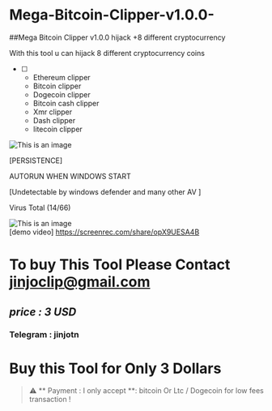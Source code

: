 # Mega-Bitcoin-Clipper-v1.0.0-
##Mega Bitcoin Clipper v1.0.0 hijack  +8 different cryptocurrency 

With this tool u can hijack 8 different  cryptocurrency coins
   - [ ]  - Ethereum clipper
      - Bitcoin clipper
      - Dogecoin clipper
      - Bitcoin cash clipper
      - Xmr clipper
      - Dash clipper
      - litecoin clipper
      
 
 ![This is an image](https://i.ibb.co/Q8Xv9tm/wallpaerbtcliper.png)



[PERSISTENCE]

AUTORUN WHEN WINDOWS START

[Undetectable by windows defender and many other AV ]

Virus Total (14/66)

![This is an image](https://i.ibb.co/XLBzW4B/virustotal1.png) <br/>
[demo video] https://screenrec.com/share/opX9UESA4B
# To buy This Tool Please Contact jinjoclip@gmail.com <br/>
## *price : 3 USD*
### Telegram : jinjotn

# Buy this Tool for Only 3 Dollars
> :warning: ** Payment :  I only accept  **: bitcoin Or Ltc / Dogecoin for low fees transaction !
